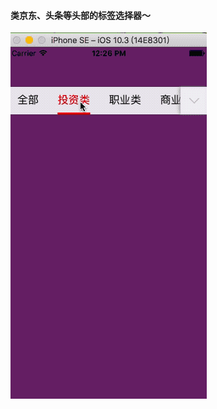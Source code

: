 #### 类京东、头条等头部的标签选择器～
![image](https://github.com/DeadRabbit2016/CJTopScrollViewMenu/blob/master/GIF/CJTopScrollMenu.gif)
